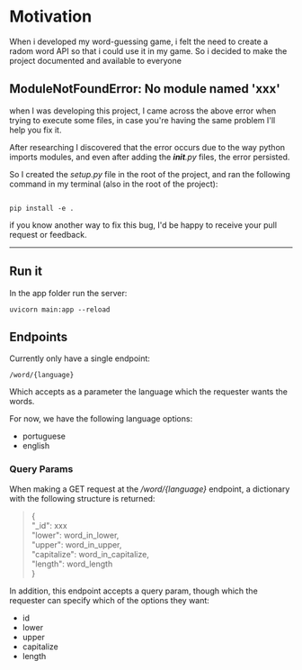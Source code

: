 # Motivation

When i developed my word-guessing game, i felt the need to create a radom word API so that i could use it in my game. So i decided to make the project documented and available to everyone

## **ModuleNotFoundError: No module named 'xxx'**

when I was developing this project, I came across the above error when trying to execute some files, in case you're having the same problem I'll help you fix it.

After researching I discovered that the error occurs due to the way python imports modules, and even after adding the ***init**.py* files, the error persisted.

So I created the *setup.py* file in the root of the project, and ran the following command in my terminal (also in the root of the project):

``` shell

pip install -e .

```

if you know another way to fix this bug, I'd be happy to receive your pull request or feedback.

---

## Run  it

In the app folder run the server:

``` shell
uvicorn main:app --reload
```


## Endpoints

Currently only have a single endpoint:

``` http
/word/{language}
```

Which accepts as a parameter the language which the requester wants the words.

For now, we have the following language options:

- portuguese
- english

### Query Params

When making a GET request at the */word/{language}* endpoint, a dictionary with the following structure is returned:
> {\
> "_id": xxx\
> "lower": word_in_lower,\
> "upper": word_in_upper,\
> "capitalize": word_in_capitalize,\
> "length": word_length\
> }

In addition, this endpoint accepts a query param, though which the requester can specify which of the options they want:

- id
- lower
- upper
- capitalize
- length
